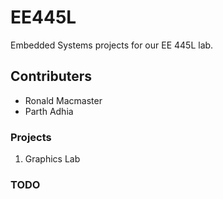 # EE445L
Embedded Systems projects for our EE 445L lab.

## Contributers
* Ronald Macmaster
* Parth Adhia

### Projects
1) Graphics Lab  

### TODO  

